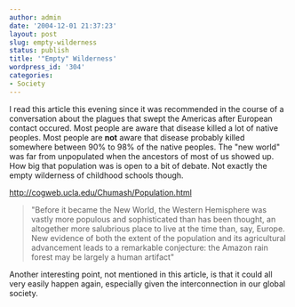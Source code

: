 ```yaml
---
author: admin
date: '2004-12-01 21:37:23'
layout: post
slug: empty-wilderness
status: publish
title: '"Empty" Wilderness'
wordpress_id: '304'
categories:
- Society
---
```

<p>I read this article this evening since it was recommended in the course of a 
conversation about the plagues that swept the Americas after European contact 
occured. Most people are aware that disease killed a lot of native peoples. Most 
people are <b>not</b> aware that disease probably killed somewhere between 90% 
to 98% of the native peoples. The &quot;new world&quot; was far from unpopulated when the 
ancestors of most of us showed up. How big that population was is open to a bit 
of debate. Not exactly the empty wilderness of childhood schools though.</p>
<p><a href="http://cogweb.ucla.edu/Chumash/Population.html">
http://cogweb.ucla.edu/Chumash/Population.html</a> </p>
<blockquote>
	<p>&quot;Before it became the New World, the Western Hemisphere was vastly more 
	populous and sophisticated than has been thought, an altogether more 
	salubrious place to live at the time than, say, Europe. New evidence of both 
	the extent of the population and its agricultural advancement leads to a 
	remarkable conjecture: the Amazon rain forest may be largely a human 
	artifact&quot;</p>
</blockquote>
<p>Another interesting point, not mentioned in this article, is that it could 
all very easily happen again, especially given the interconnection in our global 
society.</p>

